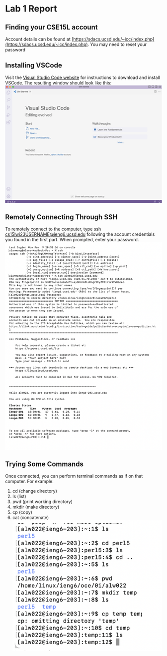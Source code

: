 # Lab 1 Report

## Finding your CSE15L account
Account details can be found at [https://sdacs.ucsd.edu/~icc/index.php](https://sdacs.ucsd.edu/~icc/index.php). You may need to reset your password

## Installing VSCode
Visit the [Visual Studio Code website](https://code.visualstudio.com) for instructions to download and install VSCode. The resulting window should look like this: ![](https://github.com/alanycwang/cse15l-lab-reports/blob/main/Screen%20Shot%202023-01-11%20at%204.40.13%20PM.png?raw=true)

## Remotely Connecting Through SSH
To remotely connect to the computer, type 
    ssh cs15lwi23USERNAME@ieng6.ucsd.edu
following the account credentials you found in the first part. When prompted, enter your password.
![](https://github.com/alanycwang/cse15l-lab-reports/blob/main/Screen%20Shot%202023-01-16%20at%2012.22.58%20PM.png)

## Trying Some Commands
Once connected, you can perform terminal commands as if on that computer. For example:
1. cd (change directory)
2. ls (list)
3. pwd (print working directory)
4. mkdir (make directory)
5. cp (copy)
6. cat (concatenate)
![](https://github.com/alanycwang/cse15l-lab-reports/blob/main/Screen%20Shot%202023-01-16%20at%2012.23.14%20PM.png)
